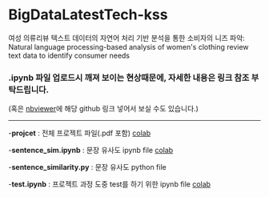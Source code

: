 # BigDataLatestTech-kss
여성 의류리뷰 텍스트 데이터의 자연어 처리 기반 분석을 통한 소비자의 니즈 파악:
Natural language processing-based analysis of women's clothing review text data to identify consumer needs

### .ipynb 파일 업로드시 깨져 보이는 현상때문에, 자세한 내용은 링크 참조 부탁드립니다.
(혹은 [nbviewer](https://nbviewer.org/)에 해당 github 링크 넣어서 보실 수도 있습니다.)


----------------------------------------------------

-**projcet** : 전체 프로젝트 파일(.pdf 포함) [colab](https://drive.google.com/file/d/1-8TJ0p1S91xuGoAqqdF3ngEC_aoXNTzh/view?usp=share_link)

-**sentence_sim.ipynb** : 문장 유사도 ipynb file [colab](https://drive.google.com/file/d/1-A1W69PfS-vn7C3WYLsKdeXTZsZ1O4vf/view?usp=share_link)

-**sentence_similarity.py** : 문장 유사도 python file

-**test.ipynb** : 프로젝트 과정 도중 test를 하기 위한 ipynb file [colab](https://drive.google.com/file/d/1-BkMoEZaw1Je0wZR4Fbj0ul8JF-mwdyj/view?usp=share_link)
